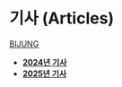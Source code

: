 # 기사 (Articles)
[BIJUNG](../index.md)

- [**2024년 기사**](2024/index.md)
- [**2025년 기사**](2025/index.md)
